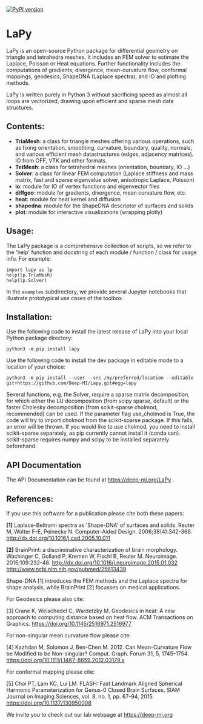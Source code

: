 [![PyPI version](https://badge.fury.io/py/lapy.svg)](https://pypi.org/project/lapy/)
# LaPy

LaPy is an open-source Python package for differential geometry on triangle
and tetrahedra meshes. It includes an FEM solver to estimate the Laplace,
Poisson or Heat equations. Further functionality includes the computations
of gradients, divergence, mean-curvature flow, conformal mappings, 
geodesics, ShapeDNA (Laplace spectra), and IO and plotting methods. 

LaPy is written purely in Python 3 without sacrificing speed as almost all
loops are vectorized, drawing upon efficient and sparse mesh data structures.

## Contents:

- **TriaMesh**: a class for triangle meshes offering various operations, such as
  fixing orientation, smoothing, curvature, boundary, quality, normals, and
  various efficient mesh datastructures (edges, adjacency matrices). IO from
  OFF, VTK and other formats.
- **TetMesh**: a class for tetrahedral meshes (orientation, boundary, IO ...)
- **Solver**: a class for linear FEM computation (Laplace stiffness and mass
  matrix, fast and sparse eigenvalue solver, anisotropic Laplace, Poisson)
- **io**: module for IO of vertex functions and eigenvector files
- **diffgeo**: module for gradients, divergence, mean curvature flow, etc.
- **heat**: module for heat kernel and diffusion
- **shapedna**: module for the ShapeDNA descriptor of surfaces and solids
- **plot**: module for interactive visualizations (wrapping plotly)

## Usage:

The LaPy package is a comprehensive collection of scripts, so we refer to the
'help' function and docstring of each module / function / class for usage info.
For example:

```
import lapy as lp
help(lp.TriaMesh)
help(lp.Solver)
```

In the `examples` subdirectory, we provide several Jupyter notebooks that
illustrate prototypical use cases of the toolbox.

## Installation:

Use the following code to install the latest release of LaPy into your local
Python package directory:

`python3 -m pip install lapy`

Use the following code to install the dev package in editable mode to a location of
your choice:

`python3 -m pip install --user --src /my/preferred/location --editable git+https://github.com/Deep-MI/Lapy.git#egg=lapy`

Several functions, e.g. the Solver, require a sparse matrix decomposition, for which either the LU decomposition (from scipy sparse, default) or the faster Cholesky decomposition (from scikit-sparse cholmod, recommended) can be used. If the parameter flag use_cholmod is True, the code will try to import cholmod from the scikit-sparse package. If this fails, an error will be thrown. If you would like to use cholmod, you need to install scikit-sparse separately, as pip currently cannot install it (conda can). scikit-sparse requires numpy and scipy to be installed separately beforehand.

## API Documentation

The API Documentation can be found at https://deep-mi.org/LaPy .

## References:

If you use this software for a publication please cite both these papers:

**[1]** Laplace-Beltrami spectra as 'Shape-DNA' of surfaces and solids. Reuter M, Wolter F-E, Peinecke N. Computer-Aided Design. 2006;38(4):342-366. http://dx.doi.org/10.1016/j.cad.2005.10.011

**[2]** BrainPrint: a discriminative characterization of brain morphology. Wachinger C, Golland P, Kremen W, Fischl B, Reuter M. Neuroimage. 2015;109:232-48. http://dx.doi.org/10.1016/j.neuroimage.2015.01.032 http://www.ncbi.nlm.nih.gov/pubmed/25613439

Shape-DNA [1] introduces the FEM methods and the Laplace spectra for shape analysis, while BrainPrint [2] focusses on medical applications.

For Geodesics please also cite:

[3] Crane K, Weischedel C, Wardetzky M. Geodesics in heat: A new approach to computing distance based on heat flow. ACM Transactions on Graphics. https://doi.org/10.1145/2516971.2516977

For non-singular mean curvature flow please cite:

[4] Kazhdan M, Solomon J, Ben-Chen M. 2012. Can Mean-Curvature Flow be Modified to be Non-singular? Comput. Graph. Forum 31, 5, 1745–1754.
https://doi.org/10.1111/j.1467-8659.2012.03179.x

For conformal mapping please cite:

[5] Choi PT, Lam KC, Lui LM. FLASH: Fast Landmark Aligned Spherical Harmonic Parameterization for Genus-0 Closed Brain Surfaces. SIAM Journal on Imaging Sciences, vol. 8, no. 1, pp. 67-94, 2015. https://doi.org/10.1137/130950008

We invite you to check out our lab webpage at https://deep-mi.org
